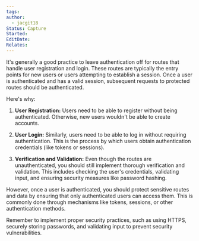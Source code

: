 ```yaml
---
tags: 
author:
  - jacgit18
Status: Capture
Started: 
EditDate: 
Relates:
---
```

It's generally a good practice to leave authentication off for routes that handle user registration and login. These routes are typically the entry points for new users or users attempting to establish a session. Once a user is authenticated and has a valid session, subsequent requests to protected routes should be authenticated.  
  
Here's why:  
  
1. **User Registration:** Users need to be able to register without being authenticated. Otherwise, new users wouldn't be able to create accounts.  
  
2. **User Login:** Similarly, users need to be able to log in without requiring authentication. This is the process by which users obtain authentication credentials (like tokens or sessions).  
  
3. **Verification and Validation:** Even though the routes are unauthenticated, you should still implement thorough verification and validation. This includes checking the user's credentials, validating input, and ensuring security measures like password hashing.  
  
However, once a user is authenticated, you should protect sensitive routes and data by ensuring that only authenticated users can access them. This is commonly done through mechanisms like tokens, sessions, or other authentication methods.  
  
Remember to implement proper security practices, such as using HTTPS, securely storing passwords, and validating input to prevent security vulnerabilities.